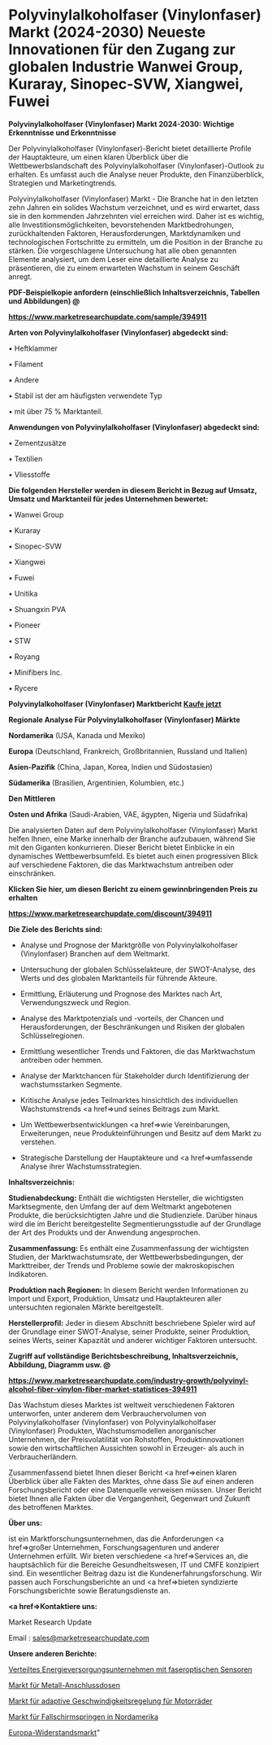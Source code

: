 # Polyvinylalkoholfaser (Vinylonfaser) Markt (2024-2030) Neueste Innovationen für den Zugang zur globalen Industrie Wanwei Group, Kuraray, Sinopec-SVW, Xiangwei, Fuwei

<strong>Polyvinylalkoholfaser (Vinylonfaser) Markt 2024-2030: Wichtige Erkenntnisse und Erkenntnisse</strong>

Der Polyvinylalkoholfaser (Vinylonfaser)-Bericht bietet detaillierte Profile der Hauptakteure, um einen klaren Überblick über die Wettbewerbslandschaft des Polyvinylalkoholfaser (Vinylonfaser)-Outlook zu erhalten. Es umfasst auch die Analyse neuer Produkte, den Finanzüberblick, Strategien und Marketingtrends.

Polyvinylalkoholfaser (Vinylonfaser) Markt - Die Branche hat in den letzten zehn Jahren ein solides Wachstum verzeichnet, und es wird erwartet, dass sie in den kommenden Jahrzehnten viel erreichen wird. Daher ist es wichtig, alle Investitionsmöglichkeiten, bevorstehenden Marktbedrohungen, zurückhaltenden Faktoren, Herausforderungen, Marktdynamiken und technologischen Fortschritte zu ermitteln, um die Position in der Branche zu stärken. Die vorgeschlagene Untersuchung hat alle oben genannten Elemente analysiert, um dem Leser eine detaillierte Analyse zu präsentieren, die zu einem erwarteten Wachstum in seinem Geschäft anregt.



<strong><b>PDF-Beispielkopie anfordern (einschließlich Inhaltsverzeichnis, Tabellen und Abbildungen) @ </b></strong>

<strong><a href=https://www.marketresearchupdate.com/sample/394911>

<strong>https://www.marketresearchupdate.com/sample/394911</u></a></strong></strong>



<strong>Arten von Polyvinylalkoholfaser (Vinylonfaser) abgedeckt sind:</strong>

• Heftklammer

• Filament

• Andere

• Stabil ist der am häufigsten verwendete Typ

• mit über 75 % Marktanteil.



<strong>Anwendungen von Polyvinylalkoholfaser (Vinylonfaser) abgedeckt sind:</strong>

• Zementzusätze

• Textilien

• Vliesstoffe



<strong>Die folgenden Hersteller werden in diesem Bericht in Bezug auf Umsatz, Umsatz und Marktanteil für jedes Unternehmen bewertet:</strong>

• Wanwei Group

• Kuraray

• Sinopec-SVW

• Xiangwei

• Fuwei

• Unitika

• Shuangxin PVA

• Pioneer

• STW

• Royang

• Minifibers Inc.

• Rycere



<strong>Polyvinylalkoholfaser (Vinylonfaser) Marktbericht <a href=https://www.marketresearchupdate.com/buynow/394911>Kaufe jetzt</a></strong>



<strong>Regionale Analyse Für Polyvinylalkoholfaser (Vinylonfaser) Märkte</strong>



<strong>Nordamerika</strong> (USA, Kanada und Mexiko)



<strong>Europa</strong> (Deutschland, Frankreich, Großbritannien, Russland und Italien)



<strong>Asien-Pazifik</strong> (China, Japan, Korea, Indien und Südostasien)



<strong>Südamerika</strong> (Brasilien, Argentinien, Kolumbien, etc.)



<strong>Den Mittleren</strong> 

<strong>Osten und Afrika</strong> (Saudi-Arabien, VAE, ägypten, Nigeria und Südafrika)

Die analysierten Daten auf dem Polyvinylalkoholfaser (Vinylonfaser) Markt helfen Ihnen, eine Marke innerhalb der Branche aufzubauen, während Sie mit den Giganten konkurrieren. Dieser Bericht bietet Einblicke in ein dynamisches Wettbewerbsumfeld. Es bietet auch einen progressiven Blick auf verschiedene Faktoren, die das Marktwachstum antreiben oder einschränken.



<strong>Klicken Sie hier, um diesen Bericht zu einem gewinnbringenden Preis zu erhalten
</strong>

<strong><a href=https://www.marketresearchupdate.com/discount/394911>https://www.marketresearchupdate.com/discount/394911</b></u></strong></a>



<strong>Die Ziele des Berichts sind:</strong>

- Analyse und Prognose der Marktgröße von Polyvinylalkoholfaser (Vinylonfaser) Branchen auf dem Weltmarkt.

- Untersuchung der globalen Schlüsselakteure, der SWOT-Analyse, des Werts und des globalen Marktanteils für führende Akteure.

- Ermittlung, Erläuterung und Prognose des Marktes nach Art, Verwendungszweck und Region.

- Analyse des Marktpotenzials und -vorteils, der Chancen und Herausforderungen, der Beschränkungen und Risiken der globalen Schlüsselregionen.

- Ermittlung wesentlicher Trends und Faktoren, die das Marktwachstum antreiben oder hemmen.

- Analyse der Marktchancen für Stakeholder durch Identifizierung der wachstumsstarken Segmente.

- Kritische Analyse jedes Teilmarktes hinsichtlich des individuellen Wachstumstrends <a href=>und</a> seines Beitrags zum Markt.

- Um Wettbewerbsentwicklungen <a href=>wie</a> Vereinbarungen, Erweiterungen, neue Produkteinführungen und Besitz auf dem Markt zu verstehen.

- Strategische Darstellung der Hauptakteure und <a href=>umfas</a>sende Analyse ihrer Wachstumsstrategien.



<strong>Inhaltsverzeichnis:</strong>



<strong>Studienabdeckung:</strong> Enthält die wichtigsten Hersteller, die wichtigsten Marktsegmente, den Umfang der auf dem Weltmarkt angebotenen Produkte, die berücksichtigten Jahre und die Studienziele. Darüber hinaus wird die im Bericht bereitgestellte Segmentierungsstudie auf der Grundlage der Art des Produkts und der Anwendung angesprochen.



<strong>Zusammenfassung:</strong> Es enthält eine Zusammenfassung der wichtigsten Studien, der Marktwachstumsrate, der Wettbewerbsbedingungen, der Markttreiber, der Trends und Probleme sowie der makroskopischen Indikatoren.



<strong>Produktion nach Regionen:</strong> In diesem Bericht werden Informationen zu Import und Export, Produktion, Umsatz und Hauptakteuren aller untersuchten regionalen Märkte bereitgestellt.



<strong>Herstellerprofil:</strong> Jeder in diesem Abschnitt beschriebene Spieler wird auf der Grundlage einer SWOT-Analyse, seiner Produkte, seiner Produktion, seines Werts, seiner Kapazität und anderer wichtiger Faktoren untersucht.



<strong><b>Zugriff auf vollständige Berichtsbeschreibung, Inhaltsverzeichnis, Abbildung, Diagramm usw. @ </b></strong>

<strong><a href=https://www.marketresearchupdate.com/industry-growth/polyvinyl-alcohol-fiber-vinylon-fiber-market-statistices-394911>https://www.marketresearchupdate.com/industry-growth/polyvinyl-alcohol-fiber-vinylon-fiber-market-statistices-394911</a></strong>

Das Wachstum dieses Marktes ist weltweit verschiedenen Faktoren unterworfen, unter anderem dem Verbrauchervolumen von Polyvinylalkoholfaser (Vinylonfaser) von Polyvinylalkoholfaser (Vinylonfaser) Produkten, Wachstumsmodellen anorganischer Unternehmen, der Preisvolatilität von Rohstoffen, Produktinnovationen sowie den wirtschaftlichen Aussichten sowohl in Erzeuger- als auch in Verbraucherländern.

Zusammenfassend bietet Ihnen dieser Bericht <a href=>einen</a> klaren Überblick über alle Fakten des Marktes, ohne dass Sie auf einen anderen Forschungsbericht oder eine Datenquelle verweisen müssen. Unser Bericht bietet Ihnen alle Fakten über die Vergangenheit, Gegenwart und Zukunft des betroffenen Marktes.



<strong>Über uns:</strong>

 ist ein Marktforschungsunternehmen, das die Anforderungen <a href=>großer</a> Unternehmen, Forschungsagenturen und anderer Unternehmen erfüllt. Wir bieten verschiedene <a href=>Services</a> an, die hauptsächlich für die Bereiche Gesundheitswesen, IT und CMFE konzipiert sind. Ein wesentlicher Beitrag dazu ist die Kundenerfahrungsforschung. Wir passen auch Forschungsberichte an und <a href=>bieten</a> syndizierte Forschungsberichte sowie Beratungsdienste an.



<strong><a href=>Kontaktiere uns:</a></strong>

Market Research Update

Email : sales@marketresearchupdate.com



<strong>Unsere anderen Berichte:</strong>

<a href=https://www.linkedin.com/pulse/distributed-fiber-optic-sensor-power-utility>Verteiltes Energieversorgungsunternehmen mit faseroptischen Sensoren</a>

<a href=https://www.linkedin.com/pulse/metal-junction-box-market-research-report-reveals>Markt für Metall-Anschlussdosen</a>

<a href=https://www.linkedin.com/pulse/motorcycle-adaptive-cruise-control-market-size-2f>Markt für adaptive Geschwindigkeitsregelung für Motorräder</a>

<a href=https://www.linkedin.com/pulse/north-america-sky-diving-market-2023-2030>Markt für Fallschirmspringen in Nordamerika</a>

<a href=https://www.linkedin.com/pulse/europe-resistor-market-2030-future-demand-analysis>Europa-Widerstandsmarkt</a>"
